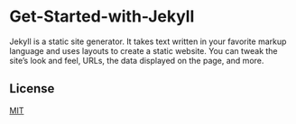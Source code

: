 # Get-Started-with-Jekyll

Jekyll is a static site generator. It takes text written in your favorite markup language and uses layouts to create a static website. You can tweak the site’s look and feel, URLs, the data displayed on the page, and more.



## License

[MIT](https://github.com/Nishanth-Gobi/Get-Started-with-Jekyll/blob/main/LICENSE)
